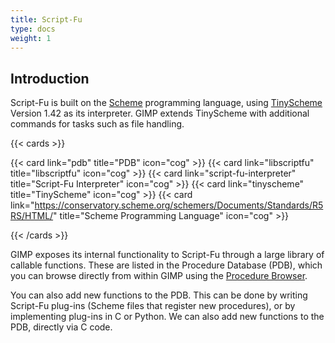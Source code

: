```yaml
---
title: Script-Fu 
type: docs
weight: 1
---
```


## Introduction

Script-Fu is built on the [Scheme](https://www.scheme.org/) programming language, using [TinyScheme](https://tinyscheme.sourceforge.net/home.html) Version 1.42 as its interpreter. GIMP extends TinyScheme with additional commands for tasks such as file handling.

{{< cards >}}

{{< card link="pdb" title="PDB" icon="cog" >}}
{{< card link="libscriptfu" title="libscriptfu" icon="cog" >}}
{{< card link="script-fu-interpreter" title="Script-Fu Interpreter" icon="cog" >}}
{{< card link="tinyscheme" title="TinyScheme" icon="cog" >}}
{{< card link="https://conservatory.scheme.org/schemers/Documents/Standards/R5RS/HTML/" title="Scheme Programming Language" icon="cog" >}}

{{< /cards >}}

GIMP exposes its internal functionality to Script-Fu through a large library of callable functions. These are listed in the Procedure Database (PDB), which you can browse directly from within GIMP using the [Procedure Browser](https://script-fu.github.io/funky/hub/tutorials/folder/first-step/the-procedure-browser-copy/).

You can also add new functions to the PDB. This can be done by writing Script-Fu plug-ins (Scheme files that register new procedures), or by implementing plug-ins in C or Python. We can also add new functions to the PDB, directly via C code.
